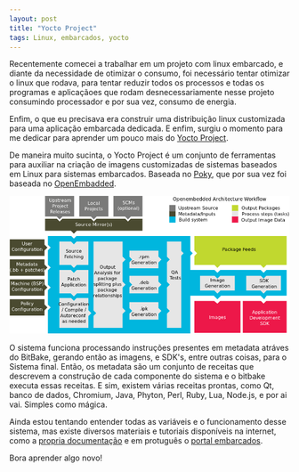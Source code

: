 ```yaml
---
layout: post
title: "Yocto Project"
tags: Linux, embarcados, yocto
---
```


Recentemente comecei a trabalhar em um projeto com linux embarcado, e diante da necessidade de otimizar o consumo, foi necessário tentar otimizar o linux que rodava, para tentar reduzir todos os processos e todas os programas e aplicaçãoes que rodam desnecessariamente nesse projeto consumindo processador e por sua vez, consumo de energia.

Enfim, o que eu precisava era construir uma distribuição linux customizada para uma aplicação embarcada dedicada. E enfim, surgiu o momento para me dedicar para aprender um pouco mais do [Yocto Project]().

<!-- more -->

De maneira muito sucinta, o Yocto Project é um conjunto de ferramentas para auxiliar na criação de imagens customizadas de sistemas baseados em Linux para sistemas embarcados. Baseada no [Poky](http://www.pokylinux.org/), que por sua vez foi baseada no [OpenEmbadded](http://www.openembedded.org/wiki/Main_Page).

![placeholder](https://raw.githubusercontent.com/djunho/djunho.github.io/master/Imagens/2016-06-30-YoctoProject/yocto-environment.png "Arquitetura do Yocto Project")

O sistema funciona processando instruções presentes em metadata atráves do BitBake, gerando então as imagens, e SDK's, entre outras coisas, para o Sistema final. Então, os metadata são um conjunto de receitas que descrevem a construção de cada componente do sistema e o bitbake executa essas receitas. E sim, existem várias receitas prontas, como Qt, banco de dados, Chromium, Java, Phyton, Perl, Ruby, Lua, Node.js, e por ai vai. Simples como mágica.

Ainda estou tentando entender todas as variáveis e o funcionamento desse sistema, mas existe diversos materiais e tutoriais disponíveis na internet, como a [propria documentação](https://www.yoctoproject.org/documentation) e em protuguês o [portal embarcados](www.embarcados.com.br).

Bora aprender algo novo!
